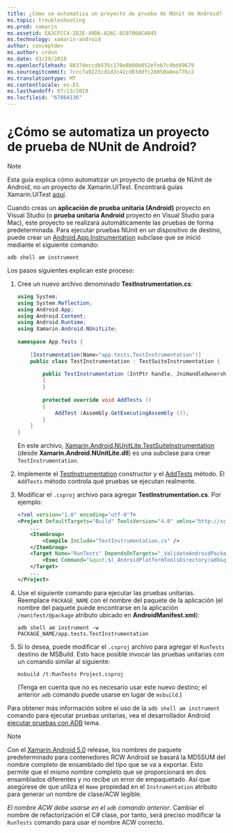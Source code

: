 ```yaml
---
title: ¿Cómo se automatiza un proyecto de prueba de NUnit de Android?
ms.topic: troubleshooting
ms.prod: xamarin
ms.assetid: EA3CFCC4-2D2E-49D6-A26C-8C0706ACA045
ms.technology: xamarin-android
author: conceptdev
ms.author: crdun
ms.date: 03/29/2018
ms.openlocfilehash: 0837deccdb535c178e8b00b052efeb7c9bd49679
ms.sourcegitcommit: 7ccc7a9223cd1d3c42cd03ddfc28050a8ea776c2
ms.translationtype: MT
ms.contentlocale: es-ES
ms.lasthandoff: 07/13/2019
ms.locfileid: "67864136"
---
```

# <a name="how-do-i-automate-an-android-nunit-test-project"></a>¿Cómo se automatiza un proyecto de prueba de NUnit de Android?

> [!NOTE]
> Esta guía explica cómo automatizar un proyecto de prueba de NUnit de Android, no un proyecto de Xamarin.UITest. Encontrará guías Xamarin.UITest [aquí](https://docs.microsoft.com/appcenter/test-cloud/preparing-for-upload/uitest).

Cuando creas un **aplicación de prueba unitaria (Android)** proyecto en Visual Studio (o **prueba unitaria Android** proyecto en Visual Studio para Mac), este proyecto se realizará automáticamente las pruebas de forma predeterminada.
Para ejecutar pruebas NUnit en un dispositivo de destino, puede crear un [Android.App.Instrumentation](https://developer.xamarin.com/api/type/Android.App.Instrumentation/) subclase que se inició mediante el siguiente comando: 

```shell
adb shell am instrument 
```

Los pasos siguientes explican este proceso:

1.  Cree un nuevo archivo denominado **TestInstrumentation.cs**: 

    ```cs 
    using System;
    using System.Reflection;
    using Android.App;
    using Android.Content;
    using Android.Runtime;
    using Xamarin.Android.NUnitLite;
     
    namespace App.Tests {
     
        [Instrumentation(Name="app.tests.TestInstrumentation")]
        public class TestInstrumentation : TestSuiteInstrumentation {
     
            public TestInstrumentation (IntPtr handle, JniHandleOwnership transfer) : base (handle, transfer)
            {
            }
     
            protected override void AddTests ()
            {
                AddTest (Assembly.GetExecutingAssembly ());
            }
        }
    }
    ```
    En este archivo, [Xamarin.Android.NUnitLite.TestSuiteInstrumentation](https://developer.xamarin.com/api/type/Xamarin.Android.NUnitLite.TestSuiteInstrumentation/) (desde **Xamarin.Android.NUnitLite.dll**) es una subclase para crear `TestInstrumentation`.

2.  Implemente el [TestInstrumentation](https://developer.xamarin.com/api/constructor/Xamarin.Android.NUnitLite.TestSuiteInstrumentation.TestSuiteInstrumentation/p/System.IntPtr/Android.Runtime.JniHandleOwnership/) constructor y el [AddTests](https://developer.xamarin.com/api/member/Xamarin.Android.NUnitLite.TestSuiteInstrumentation.AddTests%28%29) método. El `AddTests` método controla qué pruebas se ejecutan realmente.

3.  Modificar el `.csproj` archivo para agregar **TestInstrumentation.cs**. Por ejemplo:

    ```xml
    <?xml version="1.0" encoding="utf-8"?>
    <Project DefaultTargets="Build" ToolsVersion="4.0" xmlns="http://schemas.microsoft.com/developer/msbuild/2003">
        ...
        <ItemGroup>
            <Compile Include="TestInstrumentation.cs" />
        </ItemGroup>
        <Target Name="RunTests" DependsOnTargets="_ValidateAndroidPackageProperties">
            <Exec Command="&quot;$(_AndroidPlatformToolsDirectory)adb&quot; $(AdbTarget) $(AdbOptions) shell am instrument -w $(_AndroidPackage)/app.tests.TestInstrumentation" />
        </Target>
        ...
    </Project>
    ```

4.  Use el siguiente comando para ejecutar las pruebas unitarias. Reemplace `PACKAGE_NAME` con el nombre del paquete de la aplicación (el nombre del paquete puede encontrarse en la aplicación `/manifest/@package` atributo ubicado en **AndroidManifest.xml**):

    ```shell
    adb shell am instrument -w PACKAGE_NAME/app.tests.TestInstrumentation
    ```

5.  Si lo desea, puede modificar el `.csproj` archivo para agregar el `RunTests` destino de MSBuild. Esto hace posible invocar las pruebas unitarias con un comando similar al siguiente:

    ```shell
    msbuild /t:RunTests Project.csproj
    ```
    (Tenga en cuenta que no es necesario usar este nuevo destino; el anterior `adb` comando puede usarse en lugar de `msbuild`.)

Para obtener más información sobre el uso de la `adb shell am instrument` comando para ejecutar pruebas unitarias, vea el desarrollador Android [ejecutar pruebas con ADB](https://developer.android.com/studio/test/command-line.html#RunTestsDevice) tema.


> [!NOTE]
> Con el [Xamarin.Android 5.0](https://developer.xamarin.com/releases/android/xamarin.android_5/xamarin.android_5.1/#Android_Callable_Wrapper_Naming) release, los nombres de paquete predeterminado para contenedores RCW Android se basará la MD5SUM del nombre completo de ensamblado del tipo que se va a exportar. Esto permite que el mismo nombre completo que se proporcionará en dos ensamblados diferentes y no recibe un error de empaquetado. Así que asegúrese de que utiliza el `Name` propiedad en el `Instrumentation` atributo para generar un nombre de clase/ACW legible.

_El nombre ACW debe usarse en el `adb` comando anterior_.
Cambiar el nombre de refactorización el C# clase, por tanto, será preciso modificar la `RunTests` comando para usar el nombre ACW correcto.

